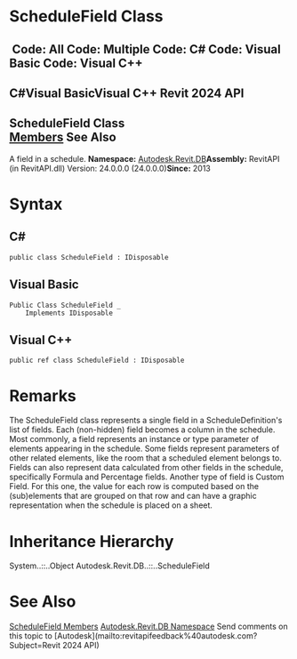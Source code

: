 # ScheduleField Class

﻿
 Code: All Code: Multiple Code: C# Code: Visual Basic Code: Visual C++   
---  
C#Visual BasicVisual C++
Revit 2024 API  
---  
ScheduleField Class  
[Members](0376a7dd-0c9e-1b11-0c8c-924ee6e6a3de.md "ScheduleField Members") See Also  
---  
A field in a schedule. 
**Namespace:** [Autodesk.Revit.DB](87546ba7-461b-c646-cbb1-2cb8f5bff8b2.md "Autodesk.Revit.DB Namespace")**Assembly:** RevitAPI (in RevitAPI.dll) Version: 24.0.0.0 (24.0.0.0)**Since:** 2013 
# Syntax
C#  
---  
```text
public class ScheduleField : IDisposable
```
  
Visual Basic  
---  
```text
Public Class ScheduleField _
	Implements IDisposable
```
  
Visual C++  
---  
```text
public ref class ScheduleField : IDisposable
```
  
# Remarks
The ScheduleField class represents a single field in a ScheduleDefinition's list of fields. Each (non-hidden) field becomes a column in the schedule.
Most commonly, a field represents an instance or type parameter of elements appearing in the schedule. Some fields represent parameters of other related elements, like the room that a scheduled element belongs to. Fields can also represent data calculated from other fields in the schedule, specifically Formula and Percentage fields. Another type of field is Custom Field. For this one, the value for each row is computed based on the (sub)elements that are grouped on that row and can have a graphic representation when the schedule is placed on a sheet.
# Inheritance Hierarchy
System..::..Object Autodesk.Revit.DB..::..ScheduleField
# See Also
[ScheduleField Members](0376a7dd-0c9e-1b11-0c8c-924ee6e6a3de.md "ScheduleField Members")
[Autodesk.Revit.DB Namespace](87546ba7-461b-c646-cbb1-2cb8f5bff8b2.md "Autodesk.Revit.DB Namespace")
Send comments on this topic to [Autodesk](mailto:revitapifeedback%40autodesk.com?Subject=Revit 2024 API)